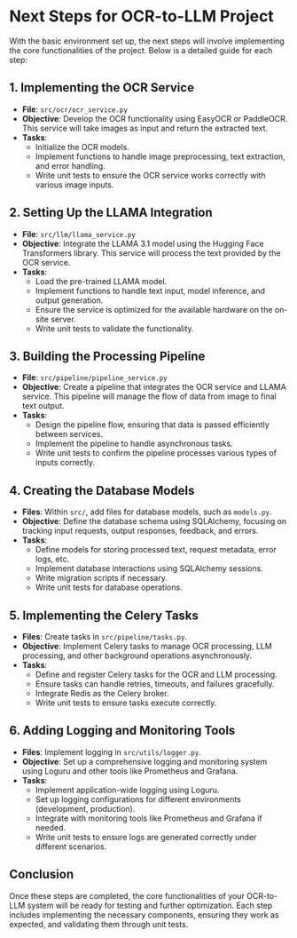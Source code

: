 # Next Steps for OCR-to-LLM Project

With the basic environment set up, the next steps will involve implementing the core functionalities of the project. Below is a detailed guide for each step:

## 1. Implementing the OCR Service
- **File**: `src/ocr/ocr_service.py`
- **Objective**: Develop the OCR functionality using EasyOCR or PaddleOCR. This service will take images as input and return the extracted text.
- **Tasks**:
  - Initialize the OCR models.
  - Implement functions to handle image preprocessing, text extraction, and error handling.
  - Write unit tests to ensure the OCR service works correctly with various image inputs.

## 2. Setting Up the LLAMA Integration
- **File**: `src/llm/llama_service.py`
- **Objective**: Integrate the LLAMA 3.1 model using the Hugging Face Transformers library. This service will process the text provided by the OCR service.
- **Tasks**:
  - Load the pre-trained LLAMA model.
  - Implement functions to handle text input, model inference, and output generation.
  - Ensure the service is optimized for the available hardware on the on-site server.
  - Write unit tests to validate the functionality.

## 3. Building the Processing Pipeline
- **File**: `src/pipeline/pipeline_service.py`
- **Objective**: Create a pipeline that integrates the OCR service and LLAMA service. This pipeline will manage the flow of data from image to final text output.
- **Tasks**:
  - Design the pipeline flow, ensuring that data is passed efficiently between services.
  - Implement the pipeline to handle asynchronous tasks.
  - Write unit tests to confirm the pipeline processes various types of inputs correctly.

## 4. Creating the Database Models
- **Files**: Within `src/`, add files for database models, such as `models.py`.
- **Objective**: Define the database schema using SQLAlchemy, focusing on tracking input requests, output responses, feedback, and errors.
- **Tasks**:
  - Define models for storing processed text, request metadata, error logs, etc.
  - Implement database interactions using SQLAlchemy sessions.
  - Write migration scripts if necessary.
  - Write unit tests for database operations.

## 5. Implementing the Celery Tasks
- **Files**: Create tasks in `src/pipeline/tasks.py`.
- **Objective**: Implement Celery tasks to manage OCR processing, LLM processing, and other background operations asynchronously.
- **Tasks**:
  - Define and register Celery tasks for the OCR and LLM processing.
  - Ensure tasks can handle retries, timeouts, and failures gracefully.
  - Integrate Redis as the Celery broker.
  - Write unit tests to ensure tasks execute correctly.

## 6. Adding Logging and Monitoring Tools
- **Files**: Implement logging in `src/utils/logger.py`.
- **Objective**: Set up a comprehensive logging and monitoring system using Loguru and other tools like Prometheus and Grafana.
- **Tasks**:
  - Implement application-wide logging using Loguru.
  - Set up logging configurations for different environments (development, production).
  - Integrate with monitoring tools like Prometheus and Grafana if needed.
  - Write unit tests to ensure logs are generated correctly under different scenarios.

## Conclusion
Once these steps are completed, the core functionalities of your OCR-to-LLM system will be ready for testing and further optimization. Each step includes implementing the necessary components, ensuring they work as expected, and validating them through unit tests.
